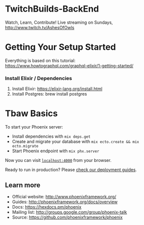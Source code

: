 # TwitchBuilds-BackEnd
Watch, Learn, Contribute! Live streaming on Sundays, http://www.twitch.tv/AshesOfOwls

# Getting Your Setup Started
Everything is based on this tutorial: https://www.howtographql.com/graphql-elixir/1-getting-started/

### Install Elixir / Dependencies

1. Install Elixir: https://elixir-lang.org/install.html
1. Install Postgres: brew install postgres

# Tbaw Basics

To start your Phoenix server:

  * Install dependencies with `mix deps.get`
  * Create and migrate your database with `mix ecto.create && mix ecto.migrate`
  * Start Phoenix endpoint with `mix phx.server`

Now you can visit [`localhost:4000`](http://localhost:4000) from your browser.

Ready to run in production? Please [check our deployment guides](http://www.phoenixframework.org/docs/deployment).

## Learn more

  * Official website: http://www.phoenixframework.org/
  * Guides: http://phoenixframework.org/docs/overview
  * Docs: https://hexdocs.pm/phoenix
  * Mailing list: http://groups.google.com/group/phoenix-talk
  * Source: https://github.com/phoenixframework/phoenix
